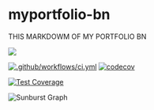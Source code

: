 # myportfolio-bn
THIS MARKDOWM OF MY PORTFOLIO BN

<a href="https://codeclimate.com/github/Miompolly/myportfolio-bn/maintainability"><img src="https://api.codeclimate.com/v1/badges/4005df9639e10fdbf948/maintainability" /></a>

[![.github/workflows/ci.yml](https://github.com/Miompolly/myportfolio-bn/actions/workflows/ci.yml/badge.svg)](https://github.com/Miompolly/myportfolio-bn/actions/workflows/ci.yml)
[![codecov](https://codecov.io/gh/Miompolly/myportfolio-bn/branch/main/graph/badge.svg?token=FA3BWKTXHK)](https://codecov.io/gh/Miompolly/myportfolio-bn)



[![Test Coverage](https://api.codeclimate.com/v1/badges/4005df9639e10fdbf948/test_coverage)](https://codeclimate.com/github/Miompolly/myportfolio-bn/f36b77085180ec8aead25eef45f63729c45cb4d0552c39ce487609b500b1a8f6/test_coverage)



![Sunburst Graph](https://codecov.io/gh/Miompolly/myportfolio-bn/branch/main/graphs/sunburst.svg?token=FA3BWKTXHK)


